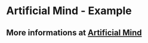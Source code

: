 # Artificial Mind - Example

## More informations at [Artificial Mind](https://www.artificialmind.dev/)
